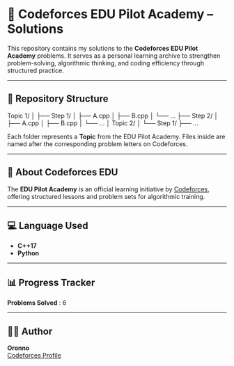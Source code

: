 # 🧠 Codeforces EDU Pilot Academy – Solutions

This repository contains my solutions to the **Codeforces EDU Pilot Academy** problems.
It serves as a personal learning archive to strengthen problem-solving, algorithmic thinking,
and coding efficiency through structured practice.

-------------------------------------------------------------------------------

## 📂 Repository Structure

Topic 1/
│
├── Step 1/
│   ├── A.cpp
│   ├── B.cpp
│   └── ...
├── Step 2/
│   ├── A.cpp
│   ├── B.cpp
│   └── ...
│
Topic 2/
│
└── Step 1/
    ├── ...

Each folder represents a **Topic** from the EDU Pilot Academy.
Files inside are named after the corresponding problem letters on Codeforces.

-------------------------------------------------------------------------------

## 🧩 About Codeforces EDU

The **EDU Pilot Academy** is an official learning initiative by
[Codeforces](https://codeforces.com/edu), offering structured lessons and problem sets
for algorithmic training.

-------------------------------------------------------------------------------

## 💻 Language Used

- **C++17**
- **Python**

-------------------------------------------------------------------------------

## 📊 Progress Tracker

**Problems Solved** : 6

-------------------------------------------------------------------------------


## 🧑‍💻 Author

**Oronno**  
[Codeforces Profile](https://codeforces.com/profile/Oronno1003) 